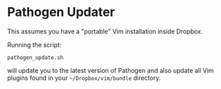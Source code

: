 # Pathogen Updater

This assumes you have a "portable" Vim installation inside Dropbox.

Running the script:

    pathogen_update.sh

will update you to the latest version of Pathogen and also update all Vim
plugins found in your `~/Dropbox/vim/bundle` directory.
